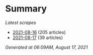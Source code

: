 # Summary
*Latest scrapes*
* [2021-08-16](https://github.com/nuuuwan/news_lk/blob/data/news_lk.2021-08-16.json) (205 articles)
* [2021-08-17](https://github.com/nuuuwan/news_lk/blob/data/news_lk.2021-08-17.json) (39 articles)

*Generated at 06:09AM, August 17, 2021*